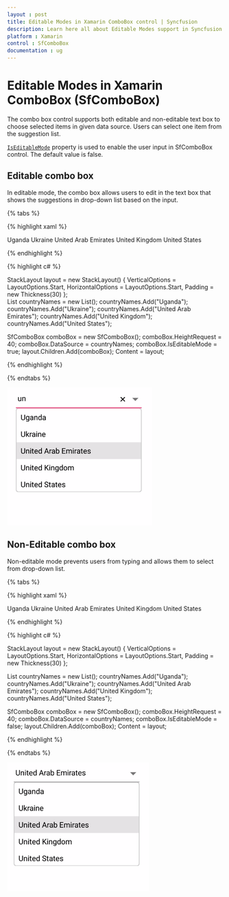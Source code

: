 ```yaml
---
layout : post
title: Editable Modes in Xamarin ComboBox control | Syncfusion
description: Learn here all about Editable Modes support in Syncfusion Xamarin ComboBox (SfComboBox) control and more.
platform : Xamarin
control : SfComboBox
documentation : ug
---
```


# Editable Modes in Xamarin ComboBox (SfComboBox)

The combo box control supports both editable and non-editable text box to choose selected items in given data source. Users can select one item from the suggestion list. 

[`IsEditableMode`](https://help.syncfusion.com/cr/xamarin/Syncfusion.XForms.ComboBox.SfComboBox.html#Syncfusion_XForms_ComboBox_SfComboBox_IsEditableMode) property is used to enable the user input in SfComboBox control. The default value is false.

## Editable combo box

In editable mode, the combo box allows users to edit in the text box that shows the suggestions in drop-down list based on the input.

{% tabs %}

{% highlight xaml %}

<StackLayout VerticalOptions="Start" HorizontalOptions="Start" Padding="30">
    <combobox:SfComboBox HeightRequest="40" x:Name="comboBox" IsEditableMode="true"> 
        <combobox:SfComboBox.DataSource>
            <ListCollection:List x:TypeArguments="x:String">
                <x:String> Uganda </x:String>
                <x:String> Ukraine </x:String>
                <x:String> United Arab Emirates </x:String>
                <x:String> United Kingdom </x:String>
                <x:String> United States </x:String>
            </ListCollection:List>
        </combobox:SfComboBox.DataSource>
    </combobox:SfComboBox>                     
</StackLayout> 
		  
{% endhighlight %}

{% highlight c# %}
	
StackLayout layout = new StackLayout() 
{ 
    VerticalOptions = LayoutOptions.Start, 
    HorizontalOptions = LayoutOptions.Start, 
    Padding = new Thickness(30) 
};	
List<String> countryNames = new List<String>();
countryNames.Add("Uganda");
countryNames.Add("Ukraine");
countryNames.Add("United Arab Emirates");
countryNames.Add("United Kingdom");
countryNames.Add("United States");

SfComboBox comboBox = new SfComboBox();
comboBox.HeightRequest = 40;
comboBox.DataSource = countryNames;
comboBox.IsEditableMode = true;
layout.Children.Add(comboBox); 
Content = layout;
	 
{% endhighlight %}

{% endtabs %}

![IsEditable image](images/ComboBox-Editing/iseditable.png)

## Non-Editable combo box

Non-editable mode prevents users from typing and allows them to select from drop-down list.

{% tabs %}

{% highlight xaml %}

<StackLayout VerticalOptions="Start" HorizontalOptions="Start" Padding="30">
    <combobox:SfComboBox HeightRequest="40" x:Name="comboBox" IsEditableMode="false">
        <combobox:SfComboBox.DataSource>
            <ListCollection:List x:TypeArguments="x:String">
                 <x:String> Uganda </x:String>
                 <x:String> Ukraine </x:String>
                 <x:String> United Arab Emirates </x:String>
                 <x:String> United Kingdom </x:String>
                 <x:String> United States </x:String>
             </ListCollection:List>
        </combobox:SfComboBox.DataSource>
    </combobox:SfComboBox>                        
</StackLayout> 
		  
{% endhighlight %}

{% highlight c# %}
	
StackLayout layout = new StackLayout() 
{ 
    VerticalOptions = LayoutOptions.Start, 
    HorizontalOptions = LayoutOptions.Start, 
    Padding = new Thickness(30) 
};	

List<String> countryNames = new List<String>();
countryNames.Add("Uganda");
countryNames.Add("Ukraine");
countryNames.Add("United Arab Emirates");
countryNames.Add("United Kingdom");
countryNames.Add("United States");

SfComboBox comboBox = new SfComboBox();
comboBox.HeightRequest = 40;
comboBox.DataSource = countryNames;
comboBox.IsEditableMode = false;
layout.Children.Add(comboBox); 
Content = layout;
	 
{% endhighlight %}

{% endtabs %}

![Non Editable image](images/ComboBox-Editing/noneditable.png)
